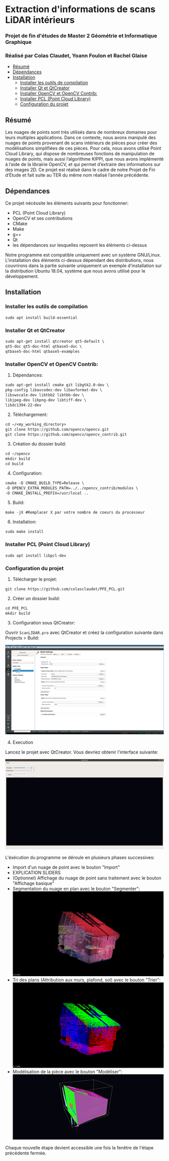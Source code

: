 # Extraction d'informations de scans LiDAR intérieurs

### Projet de fin d'études de Master 2 Géométrie et Informatique Graphique

### Réalisé par Colas Claudet, Yoann Foulon et Rachel Glaise

- [Résumé](#r%c3%a9sum%c3%a9)
- [Dépendances](#d%c3%a9pendances)
- [Installation](#installation)
  - [Installer les outils de compilation](#installer-les-outils-de-compilation)
  - [Installer Qt et QtCreator](#installer-qt-et-qtcreator)
  - [Installer OpenCV et OpenCV Contrib:](#installer-opencv-et-opencv-contrib)
  - [Installer PCL (Point Cloud Library)](#installer-pcl-point-cloud-library)
  - [Configuration du projet](#configuration-du-projet)

## Résumé

Les nuages de points sont très utilisés dans de nombreux domaines pour leurs multiples applications. Dans ce contexte, nous avons manipulé des nuages de points provenant de scans intérieurs de pièces pour créer des modélisations simplifiées de ces pièces. Pour cela, nous avons utilisé Point Cloud Library, qui dispose de nombreuses fonctions de manipulation de nuages de points, mais aussi l’algorithme KIPPI, que nous avons implémenté à l’aide de la librairie OpenCV, et qui permet d’extraire des informations sur des images 2D. Ce projet est réalisé dans le cadre de notre Projet de Fin d’Étude et fait suite au TER du même nom réalisé l’année précédente.

## Dépendances

Ce projet nécéssite les éléments suivants pour fonctionner:

- PCL (Point Cloud Library)
- OpenCV et ses contributions
- CMake
- Make
- g++
- Qt
- les dépendances sur lesquelles reposent les éléments ci-dessus

Notre programme est compatible uniquement avec un système GNU/Linux. L'installation des éléments ci-dessus dépendant des distributions, nous couvrirons dans la partie suivante uniquement un exemple d'installation sur la distribution Ubuntu 18.04, système que nous avons utilisé pour le développement.

## Installation

### Installer les outils de compilation

```
sudo apt install build-essential
```

### Installer Qt et QtCreator

```
sudo apt-get install qtcreator qt5-default \
qt5-doc qt5-doc-html qtbase5-doc \
qtbase5-doc-html qtbase5-examples
```

### Installer OpenCV et OpenCV Contrib:

1. Dépendances:

```
sudo apt-get install cmake git libgtk2.0-dev \ 
pkg-config libavcodec-dev libavformat-dev \
libswscale-dev libtbb2 libtbb-dev \
libjpeg-dev libpng-dev libtiff-dev \
libdc1394-22-dev
```

2. Téléchargement:

```
cd ~/<my_working_directory>
git clone https://github.com/opencv/opencv.git
git clone https://github.com/opencv/opencv_contrib.git
```

3. Création du dossier build:

```
cd ~/opencv
mkdir build
cd build
```

4. Configuration:

```
cmake -D CMAKE_BUILD_TYPE=Release \
-D OPENCV_EXTRA_MODULES_PATH=../../opencv_contrib/modules \
-D CMAKE_INSTALL_PREFIX=/usr/local ..
```

5. Build: 

```
make -jX #Remplacer X par votre nombre de coeurs du processeur
```

6. Installation:

```
sudo make install
```

### Installer PCL (Point Cloud Library)

```
sudo apt install libpcl-dev
```

### Configuration du projet

1. Télécharger le projet:

```
git clone https://github.com/colasclaudet/PFE_PCL.git
```

2. Créer un dossier build:

```
cd PFE_PCL
mkdir build
```

3. Configuration sous QtCreator:

Ouvrir ```ScanLIDAR.pro``` avec QtCreator et créez la configuration suivante dans Projects > Build:

![Configuration du projet sous QtCreator](/images/config.png)

4. Execution

Lancez le projet avec QtCreator. Vous devriez obtenir l'interface suivante:

![Interface générale](/images/interface.png)

L'éxécution du programme se déroule en plusieurs phases successives:

- Import d'un nuage de point avec le bouton "Import"
- EXPLICATION SLIDERS
- (Optionnel) Affichage du nuage de point sans traitement avec le bouton "Affichage basique"
- Segmentation du nuage en plan avec le bouton "Segmenter":
  ![Segmentation](/images/segmentation.png)
- Tri des plans (Attribution aux murs, plafond, sol) avec le bouton "Trier":
  ![Tri des plans](/images/tri.png)
- Modélisation de la pièce avec le bouton "Modéliser":
  ![Modelisation](/images/modelisation.png)

Chaque nouvelle étape devient accessible une fois la fenêtre de l'étape précédente fermée.
